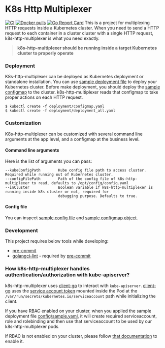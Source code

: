 # K8s Http Multiplexer
[![CI](https://github.com/bilalcaliskan/k8s-http-multiplexer/workflows/CI/badge.svg?event=push)](https://github.com/bilalcaliskan/k8s-http-multiplexer/actions?query=workflow%3ACI)
[![Docker pulls](https://img.shields.io/docker/pulls/bilalcaliskan/k8s-http-multiplexer)](https://hub.docker.com/r/bilalcaliskan/k8s-http-multiplexer/)
[![Go Report Card](https://goreportcard.com/badge/github.com/bilalcaliskan/k8s-http-multiplexer)](https://goreportcard.com/report/github.com/bilalcaliskan/k8s-http-multiplexer)
This is a project for multiplexing HTTP requests inside a Kubernetes cluster. When you need to send a HTTP request to each container in
a cluster cluster with a single HTTP request, k8s-http-multiplexer is what you need exactly.

> **k8s-http-multiplexer should be running inside a target Kubernetes cluster to properly operate**

### Deployment
K8s-http-multiplexer can be deployed as Kubernetes deployment or standalone installation. You can use [sample deployment file](deployment/deployment_all.yaml) to deploy your Kubernetes cluster.
Before make deployment, you should deploy the [sample configmap](deployment/configmap.yaml) to the cluster. k8s-http-multiplexer reads that
configmap to take proper actions on each HTTP request.
```shell
$ kubectl create -f deployment/configmap.yaml
$ kubectl create -f deployment/deployment_all.yaml
```

### Customization
K8s-http-multiplexer can be customized with several command line arguments at the app level, and a configmap at the business level.

#### Command line arguments
Here is the list of arguments you can pass:
```
--kubeConfigPath        Kube config file path to access cluster. Required while running out of Kubernetes cluster.
--configFilePath        Path of the config file of k8s-http-multiplexer to read, defaults to /opt/config/config.yaml
--inCluster             Boolean variable if k8s-http-multiplexer is running inside k8s cluster or not, required for
                        debugging purpose. Defaults to true.
```

#### Config file
You can inspect [sample config file](config/sample.yaml) and [sample configmap object](deployment/configmap.yaml).

### Development
This project requires below tools while developing:
- [pre-commit](https://pre-commit.com/)
- [golangci-lint](https://golangci-lint.run/usage/install/) - required by [pre-commit](https://pre-commit.com/)

### How k8s-http-multiplexer handles authentication/authorization with kube-apiserver?

k8s-http-multiplexer uses [client-go](https://github.com/kubernetes/client-go) to interact
with `kube-apiserver`. [client-go](https://github.com/kubernetes/client-go) uses the [service account token](https://kubernetes.io/docs/tasks/configure-pod-container/configure-service-account/)
mounted inside the Pod at the `/var/run/secrets/kubernetes.io/serviceaccount` path while initializing the client.

If you have RBAC enabled on your cluster, when you applied the sample deployment file [config/sample.yaml](deployment/deployment_all.yaml),
it will create required serviceaccount, role and rolebinding and then use that serviceaccount to be used
by our k8s-http-multiplexer pods.

If RBAC is not enabled on your cluster, please follow [that documentation](https://kubernetes.io/docs/reference/access-authn-authz/rbac/) to enable it.

